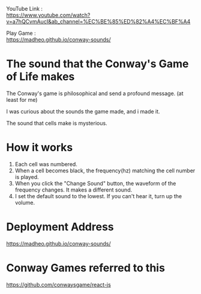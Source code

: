 YouTube Link : </br>
https://www.youtube.com/watch?v=a7hQCvmAucI&ab_channel=%EC%BE%85%ED%82%A4%EC%BF%A4

Play Game : </br>
https://madheo.github.io/conway-sounds/

# The sound that the Conway's Game of Life makes

The Conway's game is philosophical and send a profound message. (at least for me)

I was curious about the sounds the game made, and i made it.

The sound that cells make is mysterious.

# How it works

1. Each cell was numbered.
2. When a cell becomes black, the frequency(hz) matching the cell number is played.
3. When you click the "Change Sound" button, the waveform of the frequency changes. It makes a different sound.
4. I set the default sound to the lowest. If you can't hear it, turn up the volume.

# Deployment Address

https://madheo.github.io/conway-sounds/

# Conway Games referred to this

https://github.com/conwaysgame/react-js
